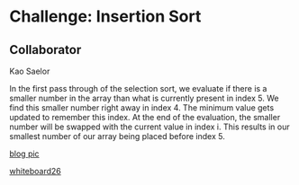 # Challenge: Insertion Sort

## Collaborator

Kao Saelor

In the first pass through of the selection sort, we evaluate if there is a smaller number in the array than what is currently present in index 5. We find this smaller number right away in index 4. The minimum value gets updated to remember this index. At the end of the evaluation, the smaller number will be swapped with the current value in index i. This results in our smallest number of our array being placed before index 5.

[blog pic](blog.png)

[whiteboard26](codechallenge26.png)
